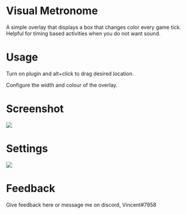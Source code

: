 # Visual Metronome
A simple overlay that displays a box that changes color every game tick. Helpful for timing based activities when you do not want sound.

# Usage
Turn on plugin and alt+click to drag desired location.

Configure the width and colour of the overlay.

# Screenshot
![](https://i.imgur.com/T1SMlzT.png)

# Settings
![](https://imgur.com/kped53G)

# Feedback
Give feedback here or message me on discord, Vincent#7958
